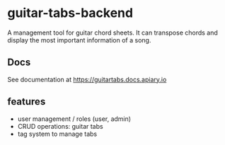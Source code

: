 # guitar-tabs-backend

A management tool for guitar chord sheets. It can transpose chords and display the most important information of a song.

## Docs

See documentation at https://guitartabs.docs.apiary.io

## features

- user management / roles (user, admin)
- CRUD operations: guitar tabs
- tag system to manage tabs
